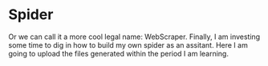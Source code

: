 # Spider

Or we can call it a more cool legal name: WebScraper. Finally, I am investing some time to dig in how to build my own spider as an assitant. Here I am going to upload the files generated within the period I am learning.
